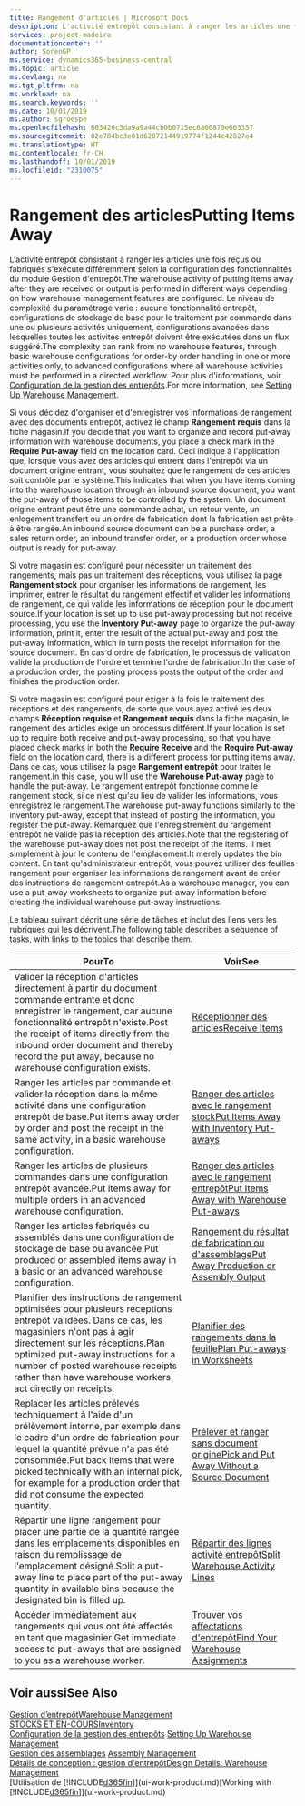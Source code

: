 ```yaml
---
title: Rangement d'articles | Microsoft Docs
description: L'activité entrepôt consistant à ranger les articles une fois reçus ou fabriqués s'exécute différemment selon la configuration des fonctionnalités du module Gestion d'entrepôt.
services: project-madeira
documentationcenter: ''
author: SorenGP
ms.service: dynamics365-business-central
ms.topic: article
ms.devlang: na
ms.tgt_pltfrm: na
ms.workload: na
ms.search.keywords: ''
ms.date: 10/01/2019
ms.author: sgroespe
ms.openlocfilehash: 603426c3da9a9a44cb0b0715ec6a66879e663357
ms.sourcegitcommit: 02e704bc3e01d62072144919774f1244c42827e4
ms.translationtype: HT
ms.contentlocale: fr-CH
ms.lasthandoff: 10/01/2019
ms.locfileid: "2310075"
---
```

# <a name="putting-items-away"></a><span data-ttu-id="13e22-103">Rangement des articles</span><span class="sxs-lookup"><span data-stu-id="13e22-103">Putting Items Away</span></span>
<span data-ttu-id="13e22-104">L'activité entrepôt consistant à ranger les articles une fois reçus ou fabriqués s'exécute différemment selon la configuration des fonctionnalités du module Gestion d'entrepôt.</span><span class="sxs-lookup"><span data-stu-id="13e22-104">The warehouse activity of putting items away after they are received or output is performed in different ways depending on how warehouse management features are configured.</span></span> <span data-ttu-id="13e22-105">Le niveau de complexité du paramétrage varie : aucune fonctionnalité entrepôt, configurations de stockage de base pour le traitement par commande dans une ou plusieurs activités uniquement, configurations avancées dans lesquelles toutes les activités entrepôt doivent être exécutées dans un flux suggéré.</span><span class="sxs-lookup"><span data-stu-id="13e22-105">The complexity can rank from no warehouse features, through basic warehouse configurations for order-by order handling in one or more activities only, to advanced configurations where all warehouse activities must be performed in a directed workflow.</span></span> <span data-ttu-id="13e22-106">Pour plus d'informations, voir [Configuration de la gestion des entrepôts](warehouse-setup-warehouse.md).</span><span class="sxs-lookup"><span data-stu-id="13e22-106">For more information, see [Setting Up Warehouse Management](warehouse-setup-warehouse.md).</span></span>

<span data-ttu-id="13e22-107">Si vous décidez d'organiser et d'enregistrer vos informations de rangement avec des documents entrepôt, activez le champ **Rangement requis** dans la fiche magasin.</span><span class="sxs-lookup"><span data-stu-id="13e22-107">If you decide that you want to organize and record put-away information with warehouse documents, you place a check mark in the **Require Put-away** field on the location card.</span></span> <span data-ttu-id="13e22-108">Ceci indique à l'application que, lorsque vous avez des articles qui entrent dans l'entrepôt via un document origine entrant, vous souhaitez que le rangement de ces articles soit contrôlé par le système.</span><span class="sxs-lookup"><span data-stu-id="13e22-108">This indicates that when you have items coming into the warehouse location through an inbound source document, you want the put-away of those items to be controlled by the system.</span></span> <span data-ttu-id="13e22-109">Un document origine entrant peut être une commande achat, un retour vente, un enlogement transfert ou un ordre de fabrication dont la fabrication est prête à être rangée.</span><span class="sxs-lookup"><span data-stu-id="13e22-109">An inbound source document can be a purchase order, a sales return order, an inbound transfer order, or a production order whose output is ready for put-away.</span></span>  

<span data-ttu-id="13e22-110">Si votre magasin est configuré pour nécessiter un traitement des rangements, mais pas un traitement des réceptions, vous utilisez la page **Rangement stock** pour organiser les informations de rangement, les imprimer, entrer le résultat du rangement effectif et valider les informations de rangement, ce qui valide les informations de réception pour le document source.</span><span class="sxs-lookup"><span data-stu-id="13e22-110">If your location is set up to use put-away processing but not receive processing, you use the **Inventory Put-away** page to organize the put-away information, print it, enter the result of the actual put-away and post the put-away information, which in turn posts the receipt information for the source document.</span></span> <span data-ttu-id="13e22-111">En cas d'ordre de fabrication, le processus de validation valide la production de l'ordre et termine l'ordre de fabrication.</span><span class="sxs-lookup"><span data-stu-id="13e22-111">In the case of a production order, the posting process posts the output of the order and finishes the production order.</span></span>

<span data-ttu-id="13e22-112">Si votre magasin est configuré pour exiger à la fois le traitement des réceptions et des rangements, de sorte que vous ayez activé les deux champs **Réception requise** et **Rangement requis** dans la fiche magasin, le rangement des articles exige un processus différent.</span><span class="sxs-lookup"><span data-stu-id="13e22-112">If your location is set up to require both receive and put-away processing, so that you have placed check marks in both the **Require Receive** and the **Require Put-away** field on the location card, there is a different process for putting items away.</span></span> <span data-ttu-id="13e22-113">Dans ce cas, vous utilisez la page **Rangement entrepôt** pour traiter le rangement.</span><span class="sxs-lookup"><span data-stu-id="13e22-113">In this case, you will use the **Warehouse Put-away** page to handle the put-away.</span></span> <span data-ttu-id="13e22-114">Le rangement entrepôt fonctionne comme le rangement stock, si ce n'est qu'au lieu de valider les informations, vous enregistrez le rangement.</span><span class="sxs-lookup"><span data-stu-id="13e22-114">The warehouse put-away functions similarly to the inventory put-away, except that instead of posting the information, you register the put-away.</span></span> <span data-ttu-id="13e22-115">Remarquez que l'enregistrement du rangement entrepôt ne valide pas la réception des articles.</span><span class="sxs-lookup"><span data-stu-id="13e22-115">Note that the registering of the warehouse put-away does not post the receipt of the items.</span></span> <span data-ttu-id="13e22-116">Il met simplement à jour le contenu de l'emplacement.</span><span class="sxs-lookup"><span data-stu-id="13e22-116">It merely updates the bin content.</span></span> <span data-ttu-id="13e22-117">En tant qu'administrateur entrepôt, vous pouvez utiliser des feuilles rangement pour organiser les informations de rangement avant de créer des instructions de rangement entrepôt.</span><span class="sxs-lookup"><span data-stu-id="13e22-117">As a warehouse manager, you can use a put-away worksheets to organize put-away information before creating the individual warehouse put-away instructions.</span></span>

<span data-ttu-id="13e22-118">Le tableau suivant décrit une série de tâches et inclut des liens vers les rubriques qui les décrivent.</span><span class="sxs-lookup"><span data-stu-id="13e22-118">The following table describes a sequence of tasks, with links to the topics that describe them.</span></span>   

|<span data-ttu-id="13e22-119">**Pour**</span><span class="sxs-lookup"><span data-stu-id="13e22-119">**To**</span></span>|<span data-ttu-id="13e22-120">**Voir**</span><span class="sxs-lookup"><span data-stu-id="13e22-120">**See**</span></span>|  
|------------|-------------|  
|<span data-ttu-id="13e22-121">Valider la réception d'articles directement à partir du document commande entrante et donc enregistrer le rangement, car aucune fonctionnalité entrepôt n'existe.</span><span class="sxs-lookup"><span data-stu-id="13e22-121">Post the receipt of items directly from the inbound order document and thereby record the put away, because no warehouse configuration exists.</span></span>|[<span data-ttu-id="13e22-122">Réceptionner des articles</span><span class="sxs-lookup"><span data-stu-id="13e22-122">Receive Items</span></span>](warehouse-how-receive-items.md)|  
|<span data-ttu-id="13e22-123">Ranger les articles par commande et valider la réception dans la même activité dans une configuration entrepôt de base.</span><span class="sxs-lookup"><span data-stu-id="13e22-123">Put items away order by order and post the receipt in the same activity, in a basic warehouse configuration.</span></span>|[<span data-ttu-id="13e22-124">Ranger des articles avec le rangement stock</span><span class="sxs-lookup"><span data-stu-id="13e22-124">Put Items Away with Inventory Put-aways</span></span>](warehouse-how-to-put-items-away-with-inventory-put-aways.md)|  
|<span data-ttu-id="13e22-125">Ranger les articles de plusieurs commandes dans une configuration entrepôt avancée.</span><span class="sxs-lookup"><span data-stu-id="13e22-125">Put items away for multiple orders in an advanced warehouse configuration.</span></span>|[<span data-ttu-id="13e22-126">Ranger des articles avec le rangement entrepôt</span><span class="sxs-lookup"><span data-stu-id="13e22-126">Put Items Away with Warehouse Put-aways</span></span>](warehouse-how-to-put-items-away-with-warehouse-put-aways.md)|  
|<span data-ttu-id="13e22-127">Ranger les articles fabriqués ou assemblés dans une configuration de stockage de base ou avancée.</span><span class="sxs-lookup"><span data-stu-id="13e22-127">Put produced or assembled items away in a basic or an advanced warehouse configuration.</span></span>|[<span data-ttu-id="13e22-128">Rangement du résultat de fabrication ou d'assemblage</span><span class="sxs-lookup"><span data-stu-id="13e22-128">Put Away Production or Assembly Output</span></span>](warehouse-how-to-put-away-production-output.md)|
|<span data-ttu-id="13e22-129">Planifier des instructions de rangement optimisées pour plusieurs réceptions entrepôt validées. Dans ce cas, les magasiniers n'ont pas à agir directement sur les réceptions.</span><span class="sxs-lookup"><span data-stu-id="13e22-129">Plan optimized put-away instructions for a number of posted warehouse receipts rather than have warehouse workers act directly on receipts.</span></span>|[<span data-ttu-id="13e22-130">Planifier des rangements dans la feuille</span><span class="sxs-lookup"><span data-stu-id="13e22-130">Plan Put-aways in Worksheets</span></span>](warehouse-how-to-plan-put-aways-in-worksheets.md)|  
|<span data-ttu-id="13e22-131">Replacer les articles prélevés techniquement à l'aide d'un prélèvement interne, par exemple dans le cadre d'un ordre de fabrication pour lequel la quantité prévue n'a pas été consommée.</span><span class="sxs-lookup"><span data-stu-id="13e22-131">Put back items that were picked technically with an internal pick, for example for a production order that did not consume the expected quantity.</span></span>|[<span data-ttu-id="13e22-132">Prélever et ranger sans document origine</span><span class="sxs-lookup"><span data-stu-id="13e22-132">Pick and Put Away Without a Source Document</span></span>](warehouse-how-to-create-put-aways-from-internal-put-aways.md)|
|<span data-ttu-id="13e22-133">Répartir une ligne rangement pour placer une partie de la quantité rangée dans les emplacements disponibles en raison du remplissage de l'emplacement désigné.</span><span class="sxs-lookup"><span data-stu-id="13e22-133">Split a put-away line to place part of the put-away quantity in available bins because the designated bin is filled up.</span></span>|[<span data-ttu-id="13e22-134">Répartir des lignes activité entrepôt</span><span class="sxs-lookup"><span data-stu-id="13e22-134">Split Warehouse Activity Lines</span></span>](warehouse-how-to-split-warehouse-activity-lines.md)|
|<span data-ttu-id="13e22-135">Accéder immédiatement aux rangements qui vous ont été affectés en tant que magasinier.</span><span class="sxs-lookup"><span data-stu-id="13e22-135">Get immediate access to put-aways that are assigned to you as a warehouse worker.</span></span>|[<span data-ttu-id="13e22-136">Trouver vos affectations d'entrepôt</span><span class="sxs-lookup"><span data-stu-id="13e22-136">Find Your Warehouse Assignments</span></span>](warehouse-how-to-find-your-warehouse-assignments.md)|    

## <a name="see-also"></a><span data-ttu-id="13e22-137">Voir aussi</span><span class="sxs-lookup"><span data-stu-id="13e22-137">See Also</span></span>  
[<span data-ttu-id="13e22-138">Gestion d’entrepôt</span><span class="sxs-lookup"><span data-stu-id="13e22-138">Warehouse Management</span></span>](warehouse-manage-warehouse.md)  
[<span data-ttu-id="13e22-139">STOCKS ET EN-COURS</span><span class="sxs-lookup"><span data-stu-id="13e22-139">Inventory</span></span>](inventory-manage-inventory.md)  
<span data-ttu-id="13e22-140">[Configuration de la gestion des entrepôts](warehouse-setup-warehouse.md)   </span><span class="sxs-lookup"><span data-stu-id="13e22-140">[Setting Up Warehouse Management](warehouse-setup-warehouse.md)   </span></span>  
<span data-ttu-id="13e22-141">[Gestion des assemblages](assembly-assemble-items.md)  </span><span class="sxs-lookup"><span data-stu-id="13e22-141">[Assembly Management](assembly-assemble-items.md)  </span></span>  
[<span data-ttu-id="13e22-142">Détails de conception : gestion d'entrepôt</span><span class="sxs-lookup"><span data-stu-id="13e22-142">Design Details: Warehouse Management</span></span>](design-details-warehouse-management.md)  
<span data-ttu-id="13e22-143">[Utilisation de [!INCLUDE[d365fin](includes/d365fin_md.md)]](ui-work-product.md)</span><span class="sxs-lookup"><span data-stu-id="13e22-143">[Working with [!INCLUDE[d365fin](includes/d365fin_md.md)]](ui-work-product.md)</span></span>  
